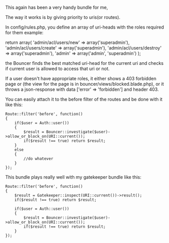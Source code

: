 This again has been a very handy bundle for me,

The way it works is by giving priority to uris(or routes).

In config/rules.php, you define an array of uri-heads with the roles required for them
example: 

return array(
	'admin/acl/users/new' => array('superadmin'),
	'admin/acl/users/create' => array('superadmin'),
	'admin/acl/users/destroy' => array('superadmin'),
	'admin'       => array('admin', 'superadmin')
);

the Bouncer finds the best matched uri-head for the current uri and checks if current user is allowed to
access that uri or not.

If a user doesn't have appropriate roles, it either shows a 403 forbidden page or (the view for the page
is in bouncer/views/blocked.blade.php), or it throws a json-response with data ['error' => 'forbidden']
and header 403.

You can easily attach it to the before filter of the routes and be done with it like this:

	Route::filter('before', function()
	{
		if($user = Auth::user())
		{
			$result = Bouncer::investigate($user)->allow_or_block_on(URI::current());
			if($result !== true) return $result;
		}
		else
		{
			//do whatever
		}
	});


This bundle plays really well with my gatekeeper bundle like this:

	Route::filter('before', function()
	{
		$result = Gatekeeper::inspect(URI::current())->result();
		if($result !== true) return $result;

		if($user = Auth::user())
		{
			$result = Bouncer::investigate($user)->allow_or_block_on(URI::current());
			if($result !== true) return $result;
		}
	});